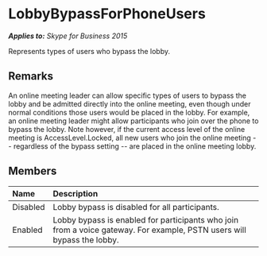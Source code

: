 
# LobbyBypassForPhoneUsers 


 _**Applies to:** Skype for Business 2015_

Represents types of users who bypass the lobby.


## Remarks

An online meeting leader can allow specific types of users to bypass the lobby and be admitted directly into the online meeting, even though under normal conditions those users would be placed in the lobby. For example, an online meeting leader might allow participants who join over the phone to bypass the lobby. Note however, if the current access level of the online meeting is AccessLevel.Locked, all new users who join the online meeting -- regardless of the bypass setting -- are placed in the online meeting lobby.


## Members





|**Name**|**Description**|
|:-----|:-----|
|Disabled|Lobby bypass is disabled for all participants.|
|Enabled|Lobby bypass is enabled for participants who join from a voice gateway. For example, PSTN users will bypass the lobby.|
